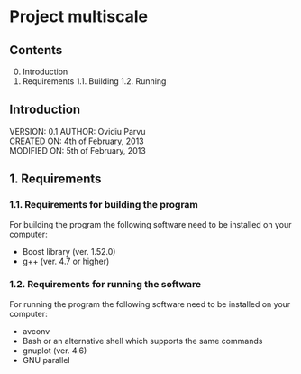 Project multiscale
==========

## Contents

0. Introduction
1. Requirements
    1.1. Building
    1.2. Running

## Introduction

 VERSION: 0.1
 AUTHOR: Ovidiu Parvu                                                        
 CREATED ON: 4th of February, 2013                                           
 MODIFIED ON: 5th of February, 2013                                          
               
## 1. Requirements
   
### 1.1. Requirements for building the program

For building the program the following software need to be installed on your
computer:
* Boost library (ver. 1.52.0)
* g++ (ver. 4.7 or higher)


### 1.2. Requirements for running the software

For running the program the following software need to be installed on your
computer:
* avconv
* Bash or an alternative shell which supports the same commands
* gnuplot (ver. 4.6)
* GNU parallel
